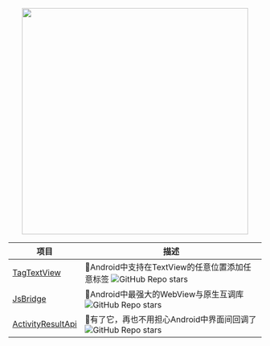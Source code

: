 <p align="center">
<img src="https://github-readme-stats.vercel.app/api?username=ChinaLike&count_private=true" width="450"/>
</p>

| 项目                                                         | 描述                                                         |
| ------------------------------------------------------------ | ------------------------------------------------------------ |
| [TagTextView](https://github.com/ChinaLike/TagTextView) | 🍌Android中支持在TextView的任意位置添加任意标签 ![GitHub Repo stars](https://img.shields.io/github/stars/ChinaLike/TagTextView?style=social) |
| [JsBridge](https://github.com/ChinaLike/JsBridge) | 🍎Android中最强大的WebView与原生互调库 ![GitHub Repo stars](https://img.shields.io/github/stars/ChinaLike/JsBridge?style=social) |
| [ActivityResultApi](https://github.com/ChinaLike/ActivityResultApi) | 🍊有了它，再也不用担心Android中界面间回调了 ![GitHub Repo stars](https://img.shields.io/github/stars/ChinaLike/ActivityResultApi?style=social) |
